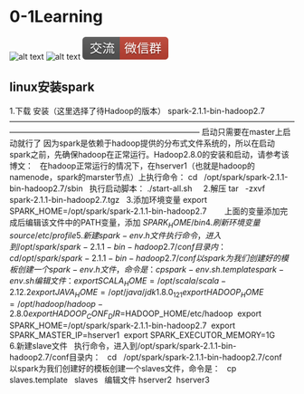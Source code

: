 # 0-1Learning

![alt text](../../static/common/svg/luoxiaosheng.svg "公众号")
![alt text](../../static/common/svg/luoxiaosheng_learning.svg "学习")
![alt text](../../static/common/svg/luoxiaosheng_wechat.svg "微信")


## linux安装spark

1.下载 安装（这里选择了待Hadoop的版本）
spark-2.1.1-bin-hadoop2.7
 
————————————————————————————————————————————————————————————
启动只需要在master上启动就行了
因为spark是依赖于hadoop提供的分布式文件系统的，所以在启动spark之前，先确保hadoop在正常运行。Hadoop2.8.0的安装和启动，请参考该博文：
 
在hadoop正常运行的情况下，在hserver1（也就是hadoop的namenode，spark的marster节点）上执行命令：
cd   /opt/spark/spark-2.1.1-bin-hadoop2.7/sbin
 
执行启动脚本：
./start-all.sh
 
 
2.解压
tar   -zxvf   spark-2.1.1-bin-hadoop2.7.tgz
 
3.添加环境变量
export  SPARK_HOME=/opt/spark/spark-2.1.1-bin-hadoop2.7  
      
上面的变量添加完成后编辑该文件中的PATH变量，添加
${SPARK_HOME}/bin  
 
4.刷新环境变量
source /etc/profile
 
5.新建spark-env.h文件
 
执行命令，进入到/opt/spark/spark-2.1.1-bin-hadoop2.7/conf目录内：
 
cd    /opt/spark/spark-2.1.1-bin-hadoop2.7/conf
 
以spark为我们创建好的模板创建一个spark-env.h文件，命令是：
 
cp    spark-env.sh.template   spark-env.sh
 
编辑文件：
export SCALA_HOME=/opt/scala/scala-2.12.2  
export JAVA_HOME=/opt/java/jdk1.8.0_121  
export HADOOP_HOME=/opt/hadoop/hadoop-2.8.0  
export HADOOP_CONF_DIR=$HADOOP_HOME/etc/hadoop  
export SPARK_HOME=/opt/spark/spark-2.1.1-bin-hadoop2.7  
export SPARK_MASTER_IP=hserver1  
export SPARK_EXECUTOR_MEMORY=1G  
 
 
6.新建slave文件
 
执行命令，进入到/opt/spark/spark-2.1.1-bin-hadoop2.7/conf目录内：
 
cd   /opt/spark/spark-2.1.1-bin-hadoop2.7/conf
 
以spark为我们创建好的模板创建一个slaves文件，命令是：
 
cp    slaves.template   slaves
 
编辑文件
hserver2  
hserver3  
 
 
 
 